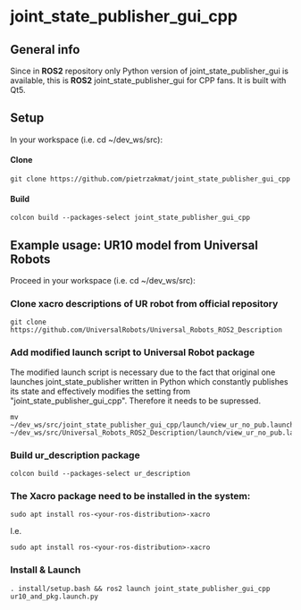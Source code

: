 # joint_state_publisher_gui_cpp

## General info
Since in **ROS2** repository only Python version of joint_state_publisher_gui is available, this is **ROS2** joint_state_publisher_gui for CPP fans.
It is built with Qt5.

## Setup
In your workspace (i.e. cd ~/dev_ws/src): 

#### Clone
```
git clone https://github.com/pietrzakmat/joint_state_publisher_gui_cpp
```

#### Build
```
colcon build --packages-select joint_state_publisher_gui_cpp
```
##  Example usage: UR10 model from Universal Robots
Proceed in your workspace (i.e. cd ~/dev_ws/src): 
### Clone xacro descriptions of UR robot from official repository
 ```
 git clone https://github.com/UniversalRobots/Universal_Robots_ROS2_Description
 ```
### Add modified launch script to Universal Robot package
The modified launch script is necessary due to the fact that original one launches joint_state_publisher written in Python which constantly publishes its state and effectively modifies the setting from "joint_state_publisher_gui_cpp". Therefore it needs to be supressed.
 ```
 mv ~/dev_ws/src/joint_state_publisher_gui_cpp/launch/view_ur_no_pub.launch.py ~/dev_ws/src/Universal_Robots_ROS2_Description/launch/view_ur_no_pub.launch.py 
 ```
### Build ur_description package
 ```
 colcon build --packages-select ur_description
 ```
### The **Xacro** package need to be installed in the system:
 ```
sudo apt install ros-<your-ros-distribution>-xacro
 ```
 I.e.
 ```
 sudo apt install ros-<your-ros-distribution>-xacro
 ```
### Install & Launch
 ```
 . install/setup.bash && ros2 launch joint_state_publisher_gui_cpp ur10_and_pkg.launch.py 

 ```
